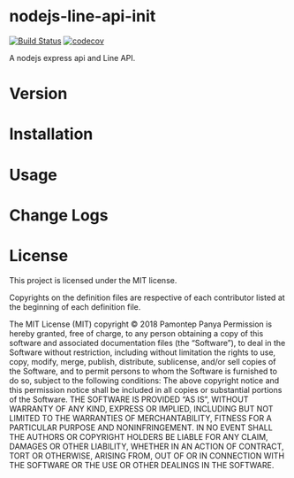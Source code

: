 # nodejs-line-api-init
[![Build Status](https://travis-ci.com/pamontep/nodejs-line-api-init.svg?branch=master)](https://travis-ci.com/pamontep/nodejs-line-api-init) [![codecov](https://codecov.io/gh/pamontep/nodejs-line-api-init/branch/master/graph/badge.svg)](https://codecov.io/gh/pamontep/nodejs-line-api-init)

A nodejs express api and Line API.

# Version

# Installation

# Usage

# Change Logs

# License

This project is licensed under the MIT license.

Copyrights on the definition files are respective of each contributor listed at the beginning of each definition file.

The MIT License (MIT)
copyright © 2018 Pamontep Panya
Permission is hereby granted, free of charge, to any person obtaining a copy of this software and associated 
documentation files (the “Software”), to deal in the Software without restriction, including without 
limitation the rights to use, copy, modify, merge, publish, distribute, sublicense, and/or sell copies of 
the Software, and to permit persons to whom the Software is furnished to do so, subject to the following
conditions:
The above copyright notice and this permission notice shall be included in all copies or substantial portions 
of the Software.
THE SOFTWARE IS PROVIDED “AS IS”, WITHOUT WARRANTY OF ANY KIND, EXPRESS OR IMPLIED, INCLUDING BUT NOT LIMITED 
TO THE WARRANTIES OF MERCHANTABILITY, FITNESS FOR A PARTICULAR PURPOSE AND NONINFRINGEMENT. IN NO EVENT 
SHALL THE AUTHORS OR COPYRIGHT HOLDERS BE LIABLE FOR ANY CLAIM, DAMAGES OR OTHER LIABILITY, WHETHER IN AN 
ACTION OF CONTRACT, TORT OR OTHERWISE, ARISING FROM, OUT OF OR IN CONNECTION WITH THE SOFTWARE OR THE USE 
OR OTHER DEALINGS IN THE SOFTWARE.